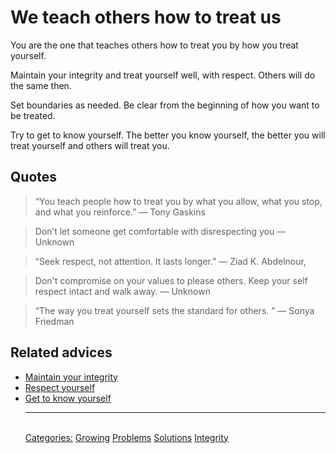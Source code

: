 # We teach others how to treat us

You are the one that teaches others how to treat you by how you treat yourself.

Maintain your integrity and treat yourself well, with respect. Others will do the same then.

Set boundaries as needed. Be clear from the beginning of how you want to be treated.

Try to get to know yourself. The better you know yourself, the better you will treat yourself and others will treat you.

## Quotes


> “You teach people how to treat you by what you allow, what you stop, and what you reinforce.” ― Tony Gaskins

> Don’t let someone get comfortable with disrespecting you ― Unknown

> “Seek respect, not attention. It lasts longer.” ― Ziad K. Abdelnour,

> Don't compromise on your values to please others. Keep your self respect intact and walk away. ― Unknown

> “The way you treat yourself sets the standard for others. ” ― Sonya Friedman

## Related advices

- [Maintain your integrity](../Maintain%20your%20integrity/index.md)
- [Respect yourself](../Respect%20yourself/index.md)
- [Get to know yourself](../Get%20to%20know%20yourself/index.md)<hr/><br/>[Categories:](../Categories/index.md) [Growing](../Categories/Growing.md) [Problems](../Categories/Problems.md) [Solutions](../Categories/Solutions.md) [Integrity](../Categories/Integrity.md)